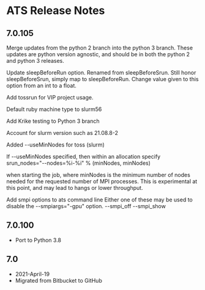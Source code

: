 # ATS Release Notes

## 7.0.105

Merge updates from the python 2 branch
into the python 3 branch.  These updates
are python version agnostic, and should be in
both the python 2 and python 3 releases.

Update sleepBeforeRun option.
Renamed from sleepBeforeSrun.
Still honor sleepBeforeSrun, simply map
to sleepBeforeRun.
Change value given to this option from an int to a float.
    
Add tossrun for VIP project usage.

Default ruby machine type to slurm56
   
Add Krike testing to Python 3 branch
    
Account for slurm version such as 21.08.8-2
    
Added --useMinNodes for toss (slurm)
    
If --useMinNodes specified, then within an allocation
  specify
    srun_nodes="--nodes=%i-%i" % (minNodes, minNodes)
    
when starting the job, where minNodes is the minimum
number of nodes needed for the requested number of MPI
processes.   This is experimental at this point,
and may lead to hangs or lower throughput.
    
Add smpi options to ats command line
Either one of these may be used to disable the --smpiargs="-gpu" option.
  --smpi_off
  --smpi_show


## 7.0.100

* Port to Python 3.8

## 7.0 

* 2021-April-19
* Migrated from Bitbucket to GitHub


